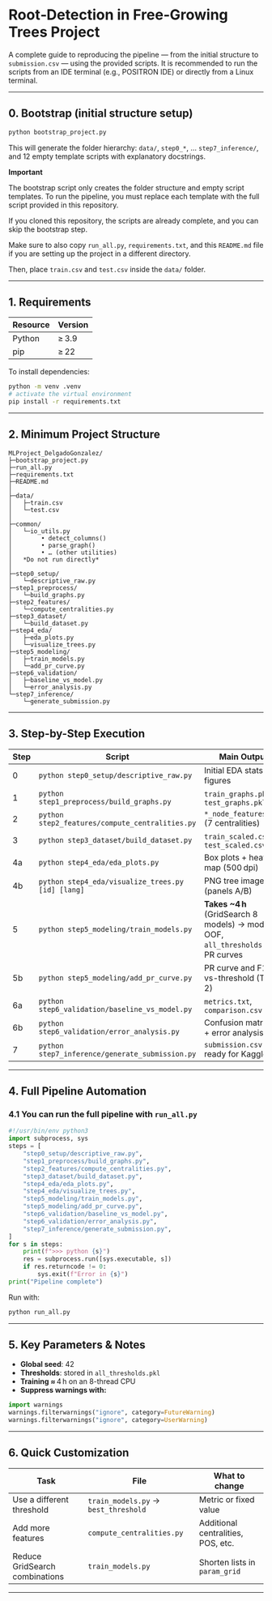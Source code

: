 # **Root‑Detection in Free‑Growing Trees** Project

A complete guide to reproducing the pipeline — from the initial structure to `submission.csv` — using the provided scripts. It is recommended to run the scripts from an IDE terminal (e.g., POSITRON IDE) or directly from a Linux terminal.

---

## 0. Bootstrap (initial structure setup)

```bash
python bootstrap_project.py
```

This will generate the folder hierarchy: `data/`, `step0_*`, … `step7_inference/`, and 12 empty template scripts with explanatory docstrings.

**Important**

The bootstrap script only creates the folder structure and empty script templates. To run the pipeline, you must replace each template with the full script provided in this repository.

If you cloned this repository, the scripts are already complete, and you can skip the bootstrap step.

Make sure to also copy `run_all.py`, `requirements.txt`, and this `README.md` file if you are setting up the project in a different directory.

Then, place `train.csv` and `test.csv` inside the `data/` folder.

---

## 1. Requirements

| Resource | Version |
| -------- | ------- |
| Python   | ≥ 3.9   |
| pip      | ≥ 22    |

To install dependencies:

```bash
python -m venv .venv
# activate the virtual environment
pip install -r requirements.txt
```

---

## 2. Minimum Project Structure

```
MLProject_DelgadoGonzalez/
├─bootstrap_project.py
├─run_all.py
├─requirements.txt
├─README.md
│
├─data/
│   ├─train.csv
│   └─test.csv
│
├─common/
│   └─io_utils.py
│        • detect_columns()
│        • parse_graph()
│        • … (other utilities)
│   *Do not run directly*
│
├─step0_setup/
│   └─descriptive_raw.py
├─step1_preprocess/
│   └─build_graphs.py
├─step2_features/
│   └─compute_centralities.py
├─step3_dataset/
│   └─build_dataset.py
├─step4_eda/
│   ├─eda_plots.py
│   └─visualize_trees.py
├─step5_modeling/
│   ├─train_models.py
│   └─add_pr_curve.py
├─step6_validation/
│   ├─baseline_vs_model.py
│   └─error_analysis.py
└─step7_inference/
    └─generate_submission.py
```

---

## 3. Step-by-Step Execution

| Step | Script                                          | Main Output                                                                 |
| ---- | ----------------------------------------------- | ---------------------------------------------------------------------------- |
| 0    | `python step0_setup/descriptive_raw.py`         | Initial EDA stats and figures                                                |
| 1    | `python step1_preprocess/build_graphs.py`       | `train_graphs.pkl`, `test_graphs.pkl`                                       |
| 2    | `python step2_features/compute_centralities.py` | `*_node_features.csv` (7 centralities)                                      |
| 3    | `python step3_dataset/build_dataset.py`         | `train_scaled.csv`, `test_scaled.csv`                                       |
| 4a   | `python step4_eda/eda_plots.py`                 | Box plots + heat map (500 dpi)                                              |
| 4b   | `python step4_eda/visualize_trees.py [id] [lang]` | PNG tree image (panels A/B)                                                 |
| 5    | `python step5_modeling/train_models.py`         | **Takes ~4 h** (GridSearch 8 models) → models, OOF, `all_thresholds.pkl`, PR curves |
| 5b   | `python step5_modeling/add_pr_curve.py`         | PR curve and F1-vs-threshold (Top-2)                                        |
| 6a   | `python step6_validation/baseline_vs_model.py`  | `metrics.txt`, `comparison.csv`                                             |
| 6b   | `python step6_validation/error_analysis.py`     | Confusion matrices + error analysis                                         |
| 7    | `python step7_inference/generate_submission.py` | `submission.csv` ready for Kaggle                                           |

---

## 4. Full Pipeline Automation

### 4.1 You can run the full pipeline with `run_all.py`

```python
#!/usr/bin/env python3
import subprocess, sys
steps = [
    "step0_setup/descriptive_raw.py",
    "step1_preprocess/build_graphs.py",
    "step2_features/compute_centralities.py",
    "step3_dataset/build_dataset.py",
    "step4_eda/eda_plots.py",
    "step4_eda/visualize_trees.py",
    "step5_modeling/train_models.py",
    "step5_modeling/add_pr_curve.py",
    "step6_validation/baseline_vs_model.py",
    "step6_validation/error_analysis.py",
    "step7_inference/generate_submission.py",
]
for s in steps:
    print(f">>> python {s}")
    res = subprocess.run([sys.executable, s])
    if res.returncode != 0:
        sys.exit(f"Error in {s}")
print("Pipeline complete")
```

Run with:

```bash
python run_all.py
```

---

## 5. Key Parameters & Notes

* **Global seed**: 42
* **Thresholds**: stored in `all_thresholds.pkl`
* **Training ≈** 4 h on an 8-thread CPU
* **Suppress warnings with:**

```python
import warnings
warnings.filterwarnings("ignore", category=FutureWarning)
warnings.filterwarnings("ignore", category=UserWarning)
```

---

## 6. Quick Customization

| Task                            | File                                  | What to change                        |
| ------------------------------- | ------------------------------------- | ------------------------------------- |
| Use a different threshold       | `train_models.py` → `best_threshold`  | Metric or fixed value                 |
| Add more features               | `compute_centralities.py`             | Additional centralities, POS, etc.    |
| Reduce GridSearch combinations  | `train_models.py`                     | Shorten lists in `param_grid`         |

---

